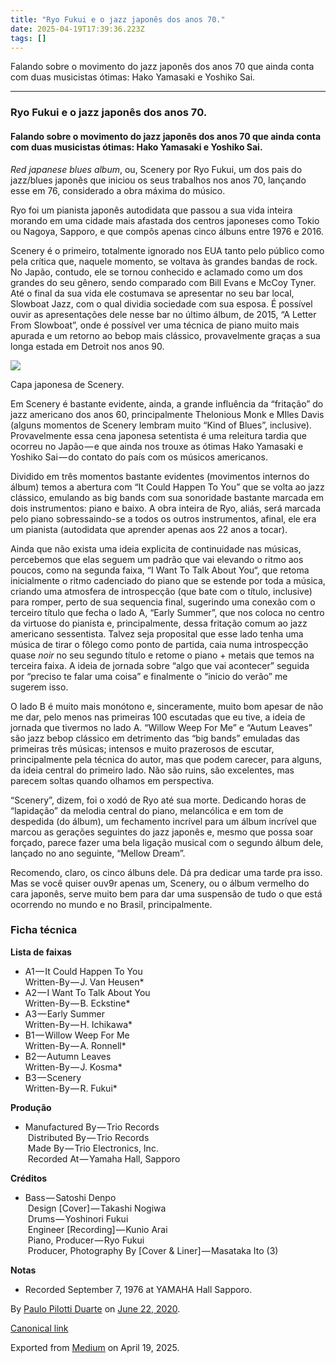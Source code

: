 ```yaml
---
title: "Ryo Fukui e o jazz japonês dos anos 70."
date: 2025-04-19T17:39:36.223Z
tags: []
---
```


Falando sobre o movimento do jazz japonês dos anos 70 que ainda conta com duas musicistas ótimas: Hako Yamasaki e Yoshiko Sai.

* * *

### Ryo Fukui e o jazz japonês dos anos 70.

#### Falando sobre o movimento do jazz japonês dos anos 70 que ainda conta com duas musicistas ótimas: Hako Yamasaki e Yoshiko Sai.

_Red japanese blues album_, ou, Scenery por Ryo Fukui, um dos pais do jazz/blues japonês que iniciou os seus trabalhos nos anos 70, lançando esse em 76, considerado a obra máxima do músico.

Ryo foi um pianista japonês autodidata que passou a sua vida inteira morando em uma cidade mais afastada dos centros japoneses como Tokio ou Nagoya, Sapporo, e que compôs apenas cinco álbuns entre 1976 e 2016.

Scenery é o primeiro, totalmente ignorado nos EUA tanto pelo público como pela crítica que, naquele momento, se voltava às grandes bandas de rock. No Japão, contudo, ele se tornou conhecido e aclamado como um dos grandes do seu gênero, sendo comparado com Bill Evans e McCoy Tyner. Até o final da sua vida ele costumava se apresentar no seu bar local, Slowboat Jazz, com o qual dividia sociedade com sua esposa. É possível ouvir as apresentações dele nesse bar no último álbum, de 2015, “A Letter From Slowboat”, onde é possível ver uma técnica de piano muito mais apurada e um retorno ao bebop mais clássico, provavelmente graças a sua longa estada em Detroit nos anos 90.

![](https://cdn-images-1.medium.com/max/800/1*5upo5Ex6wPouMKAoO-m7gA.jpeg)

Capa japonesa de Scenery.

Em Scenery é bastante evidente, ainda, a grande influência da “fritação” do jazz americano dos anos 60, principalmente Thelonious Monk e MIles Davis (alguns momentos de Scenery lembram muito “Kind of Blues”, inclusive). Provavelmente essa cena japonesa setentista é uma releitura tardia que ocorreu no Japão — e que ainda nos trouxe as ótimas Hako Yamasaki e Yoshiko Sai — do contato do país com os músicos americanos.

Dividido em três momentos bastante evidentes (movimentos internos do álbum) temos a abertura com “It Could Happen To You” que se volta ao jazz clássico, emulando as big bands com sua sonoridade bastante marcada em dois instrumentos: piano e baixo. A obra inteira de Ryo, aliás, será marcada pelo piano sobressaindo-se a todos os outros instrumentos, afinal, ele era um pianista (autodidata que aprender apenas aos 22 anos a tocar).

Ainda que não exista uma ideia explicita de continuidade nas músicas, percebemos que elas seguem um padrão que vai elevando o ritmo aos poucos, como na segunda faixa, “I Want To Talk About You“, que retoma inicialmente o ritmo cadenciado do piano que se estende por toda a música, criando uma atmosfera de introspecção (que bate com o título, inclusive) para romper, perto de sua sequencia final, sugerindo uma conexão com o terceiro título que fecha o lado A, “Early Summer”, que nos coloca no centro da virtuose do pianista e, principalmente, dessa fritação comum ao jazz americano sessentista. Talvez seja proposital que esse lado tenha uma música de tirar o fôlego como ponto de partida, caia numa introspecção quase _noir_ no seu segundo título e retome o piano + metais que temos na terceira faixa. A ideia de jornada sobre “algo que vai acontecer” seguida por “preciso te falar uma coisa” e finalmente o “inicio do verão” me sugerem isso.

O lado B é muito mais monótono e, sinceramente, muito bom apesar de não me dar, pelo menos nas primeiras 100 escutadas que eu tive, a ideia de jornada que tivermos no lado A. “Willow Weep For Me” e “Autum Leaves” são jazz bebop clássico em detrimento das “big bands” emuladas das primeiras três músicas; intensos e muito prazerosos de escutar, principalmente pela técnica do autor, mas que podem carecer, para alguns, da ideia central do primeiro lado. Não são ruins, são excelentes, mas parecem soltas quando olhamos em perspectiva.

“Scenery”, dizem, foi o xodó de Ryo até sua morte. Dedicando horas de “lapidação” da melodia central do piano, melancólica e em tom de despedida (do álbum), um fechamento incrível para um álbum incrível que marcou as gerações seguintes do jazz japonês e, mesmo que possa soar forçado, parece fazer uma bela ligação musical com o segundo álbum dele, lançado no ano seguinte, “Mellow Dream”.

Recomendo, claro, os cinco álbuns dele. Dá pra dedicar uma tarde pra isso. Mas se você quiser ouv9r apenas um, Scenery, ou o álbum vermelho do cara japonês, serve muito bem para dar uma suspensão de tudo o que está ocorrendo no mundo e no Brasil, principalmente.

### Ficha técnica

**Lista de faixas**

*   A1 — It Could Happen To You  
    Written-By — J. Van Heusen\*
*   A2 — I Want To Talk About You  
    Written-By — B. Eckstine\*
*   A3 — Early Summer  
    Written-By — H. Ichikawa\*
*   B1 — Willow Weep For Me  
    Written-By — A. Ronnell\*
*   B2 — Autumn Leaves  
    Written-By — J. Kosma\*
*   B3 — Scenery  
    Written-By — R. Fukui\*

**Produção**

*   Manufactured By — Trio Records  
     Distributed By — Trio Records  
     Made By — Trio Electronics, Inc.  
     Recorded At — Yamaha Hall, Sapporo

**Créditos**

*   Bass — Satoshi Denpo  
     Design \[Cover\] — Takashi Nogiwa  
     Drums — Yoshinori Fukui  
     Engineer \[Recording\] — Kunio Arai  
     Piano, Producer — Ryo Fukui  
     Producer, Photography By \[Cover & Liner\] — Masataka Ito (3)

**Notas**

*   Recorded September 7, 1976 at YAMAHA Hall Sapporo.

By [Paulo Pilotti Duarte](https://medium.com/@paulopilotti) on [June 22, 2020](https://medium.com/p/1057fb84815c).

[Canonical link](https://medium.com/@paulopilotti/ryo-fukui-e-o-jazz-japon%C3%AAs-dos-anos-70-1057fb84815c)

Exported from [Medium](https://medium.com) on April 19, 2025.